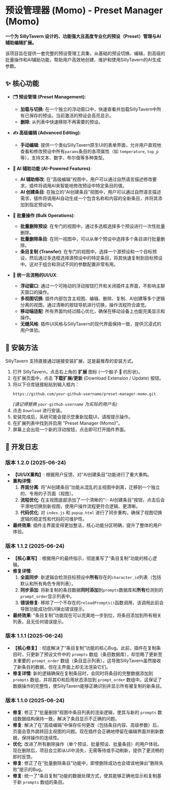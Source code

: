 # 预设管理器 (Momo) - Preset Manager (Momo)

**一个为 SillyTavern 设计的、功能强大且高度专业化的预设（Preset）管理与AI辅助编辑扩展。**

该项目旨在提供一套完整的预设管理工具集，从基础的预设切换、编辑，到高级的批量操作和AI辅助功能，帮助用户高效地创建、维护和使用SillyTavern的AI生成参数。

## ✨ 核心功能

- **🗂️ 预设管理 (Preset Management)**:
    - **加载与切换**: 在一个独立的浮动窗口中，快速查看并加载SillyTavern中所有已保存的预设。当前激活的预设会高亮显示。
    - **删除**: 从列表中快速移除不再需要的预设。

- **✍️ 高级编辑 (Advanced Editing)**:
    - **手动编辑**: 提供一个类似SillyTavern原生UI的表单界面，允许用户直观地查看和修改预设中所有`params`条目的各项属性（如 `temperature`, `top_p` 等），支持文本、数字、布尔值等多种类型。

- **🤖 AI 辅助功能 (AI-Powered Features)**:
    - **AI 辅助修改**: 在“高级编辑”视图中，用户可以通过自然语言描述修改要求，插件将调用AI来智能地修改预设中特定条目的值。
    - **AI 创建条目**: 在独立的“AI创建条目”视图中，用户可以通过自然语言描述需求，插件将调用AI自动生成一个包含名称和内容的全新条目，并将其添加到指定预设中。

- **🧰 批量操作 (Bulk Operations)**:
    - **批量删除预设**: 在专门的视图中，通过多选框选择多个预设进行一次性批量删除。
    - **批量删除条目**: 在同一视图中，可以从单个预设中选择多个条目进行批量删除。
    - **条目复制 (Transfer)**: 在专门的视图中，选择一个源预设和一个目标预设，然后通过多选框选择源预设中的特定条目，将其快速复制到目标预设中。这对于组合和测试不同的参数配置非常有用。

- **🎨 统一且流畅的UI/UX**:
    - **浮动窗口**: 通过一个可拖动的浮动按钮打开和关闭插件主界面，不影响主聊天窗口的操作。
    - **多视图切换**: 插件内部包含主视图、编辑、删除、复制、AI创建等多个逻辑分离的视图，通过清晰的按钮导航进行切换，操作流程符合直觉。
    - **移动端适配**: 所有界面均经过精心优化，确保在移动设备上也能完美显示和操作。
    - **无缝风格**: 插件UI风格与SillyTavern的现代界面保持一致，提供沉浸式的用户体验。

## 🚀 安装方法

SillyTavern 支持直接通过链接安装扩展，这是最推荐的安装方式。

1.  打开 SillyTavern，点击右上角的 **扩展** 图标 (一个骰子 🎲 的形状)。
2.  在扩展页面中，点击 **下载扩展/更新** (Download Extension / Update) 按钮。
3.  将以下仓库链接粘贴到输入框内：
    ```
    https://github.com/your-github-username/preset-manager-momo.git
    ```
    *(请记得替换 `your-github-username` 为实际的用户名)*
4.  点击 `Download` 进行安装。
5.  安装完成后，系统可能会提示您重新加载UI，请按提示操作。
6.  在扩展列表中找到并启用 "Preset Manager (Momo)"。
7.  屏幕上会出现一个新的浮动按钮，点击即可打开插件界面。

## 📜 开发日志

### **版本 1.2.0 (2025-06-24)**
- **【UI/UX重构】**: 根据用户反馈，对“AI创建条目”功能进行了重大重构。
- **重构详情**:
    1.  **界面分离**: 将“AI创建条目”功能从混乱的主视图中剥离，迁移到一个独立的、专用的子页面（视图）。
    2.  **流程优化**: 在主视图底部添加了一个清晰的“✨ AI创建条目”按钮，点击后会平滑地切换到新视图，使用户操作流程更符合逻辑、更清晰。
    3.  **代码优化**: 对 `index.js` 和 `popup.html` 进行了同步重构，确保了视图切换逻辑的稳定性和代码的可维护性。
- **最终效果**: 插件主界面变得更加整洁，核心功能分区明确，提升了整体的用户体验。

### **版本 1.1.2 (2025-06-24)**
- **【核心重写】**: 根据用户的最终指示，彻底重写了“条目复制”功能的核心逻辑。
- **修复详情**:
    1.  **全面同步**: 新逻辑会检测目标预设中**所有**存在的`character_id`列表（包括默认和所有角色专用列表）。
    2.  **同步添加**: 将新复制的条目数据**同时添加**到`prompts`数据库和**所有**检测到的`prompt_order`显示列表中。
    3.  **错误修复**: 移除了一个不存在的`reloadPrompts()`函数调用，该调用此前会导致功能成功但UI弹出错误提示。
- **最终效果**: “条目复制”功能现在可以完美地一步到位，将条目添加到所有相关列表，且无任何错误提示。

### **版本 1.1.1 (2025-06-24)**
- **【核心修复】**: 彻底解决了“条目复制”功能的核心Bug。此前，插件在复制条目时，只更新了预设文件中的 `prompts` 数组（条目数据库），却忽略了更新至关重要的 `prompt_order` 数组（条目显示列表）。这导致SillyTavern虽然接收了新条目的数据，但在主界面上却无法渲染它们。
- **修复详情**: 新的逻辑确保在复制条目时，会同时将条目的完整数据添加到 `prompts` 数组，并将其ID和启用状态添加到 `prompt_order` 数组中。这保证了数据操作的完整性，使SillyTavern能够正确识别并显示所有被复制的新条目。

### **版本 1.1.0 (2025-06-24)**
- **修复**: 修正了“批量删除”视图中条目列表的渲染逻辑，使其与新的 `prompts` 数组数据结构保持一致，解决了条目显示不正确的问题。
- **修复**: 解决了在“高级编辑”中保存任何更改（包括条目内容、高级参数）后，页面会意外跳转回主视图的问题。现在插件会正确地停留在编辑界面并刷新数据，保持操作的连续性。
- **优化**: 改进了所有删除操作（单个预设、批量预设、批量条目）的用户体验。现在删除后，项目会立即从UI中消失，无需等待或手动刷新，提供了更流畅的即时反馈。
- **修复**: 修正了在“批量删除条目”功能中，即使删除成功也会错误地弹出“删除失败”提示的Bug。
- **修复**: 统一了“条目复制”功能的数据处理方式，使其能够正确地显示和复制基于新 `prompts` 数组的条目。
